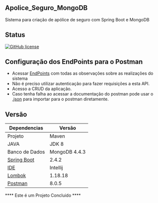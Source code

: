 ## Apolice_Seguro_MongoDB

Sistema para criação de apólice de seguro com Spring Boot e MongoDB

## Status

[![GitHub license](https://img.shields.io/github/license/gabryelboeira/SpringBoot_MongoDB)](https://github.com/GabryelBoeira/Apolice_Seguro_MongoDB/blob/main/LICENSE)

## Configuração dos EndPoints para o Postman

- Acessar [EndPoints](https://documenter.getpostman.com/view/14568139/TWDRu1Hs) com todas as observações sobre as realizações do sistema
- Não é preciso utilizar autenticação para fazer requisições a esta API.
- Acesso a CRUD da aplicação.
- Caso tenha falha ao acessar a documentação do postman pode usar o [.json](https://github.com/GabryelBoeira/Apolice_Seguro_MongoDB/blob/main/Ap%C3%B3lice%20de%20Seguro.postman_collection.json) para importar para o postman diretamente.

## Versão

| Dependencias                                                                  | Versão        |
| ----------------------------------------------------------------------------- | ------------- |
| Projeto                                                                       | Maven         |
| JAVA                                                                          | JDK 8         |
| Banco de Dados                                                                | MongoDB 4.4.3 |
| [Spring Boot](https://start.spring.io/)                                       | 2.4.2         |
| [IDE](https://www.jetbrains.com/pt-br/idea/)                                  | Intellij      |
| [Lombok](https://mvnrepository.com/artifact/org.projectlombok/lombok/1.18.18) | 1.18.18       |
| [Postman](https://www.postman.com/downloads/)                                 | 8.0.5         |


**** Este é um Projeto Concluido ****
